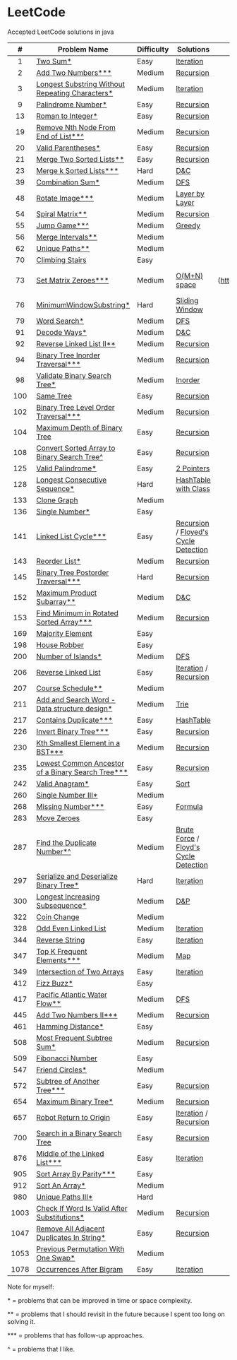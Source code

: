 # LeetCode

Accepted LeetCode solutions in java

| # | Problem Name | Difficulty | Solutions | Test Case | Last Solved |
| :---: | --- | --- | --- | :---: | :---: |
| 1 | [Two Sum*](https://leetcode.com/problems/two-sum/) | Easy | [Iteration](/src/array/TwoSum.java) | O | 08/13/2019 |
| 2 | [Add Two Numbers***](https://leetcode.com/problems/add-two-numbers/) | Medium | [Recursion](/src/linkedlist/AddTwoNumbers.java) | O | 08/18/2019 |
| 3 | [Longest Substring Without Repeating Characters*](https://leetcode.com/problems/longest-substring-without-repeating-characters/) | Medium | [Iteration](/src/string/LongestSubstringWithoutRepeatingCharacters.java) | O | 08/19/2019 |
| 9 | [Palindrome Number*](https://leetcode.com/problems/palindrome-number/) | Easy | [Recursion](/src/PalindromeNumber.java) | X | 08/18/2019 |
| 13 | [Roman to Integer*](https://leetcode.com/problems/roman-to-integer/) | Easy | [Recursion](/src/string/RomanToInteger.java) | O | 06/17/2019 |
| 19 | [Remove Nth Node From End of List**^](https://leetcode.com/problems/remove-nth-node-from-end-of-list/) | Medium | [Recursion](/src/linkedlist/RemoveNthNodeFromEndOfList.java) | O | 08/20/2019 |
| 20 | [Valid Parentheses*](https://leetcode.com/problems/valid-parentheses/) | Easy | [Recursion](/src/string/ValidParentheses.java) | O | 06/13/2019 |
| 21 | [Merge Two Sorted Lists**](https://leetcode.com/problems/merge-two-sorted-lists/) | Easy | [Recursion](/src/linkedlist/MergeTwoSortedLists.java) | O | 08/20/2019 |
| 23 | [Merge k Sorted Lists***](https://leetcode.com/problems/merge-k-sorted-lists/) | Hard| [D&C](/src/linkedlist/MergeKSortedLists.java) | O | 08/27/2019 |
| 39 | [Combination Sum*](https://leetcode.com/problems/combination-sum/) | Medium | [DFS](/src/array/CombinationSum.java) | O | 08/29/2019 |
| 48 | [Rotate Image***](https://leetcode.com/problems/rotate-image/) | Medium | [Layer by Layer](/src/matrix/RotateImage.java) | [O](https://github.com/ShogoAkiyama54/LeetCode/blob/75d67c8a23b01f70f1ab6f73bcd1c8197e8c1dc4/src/matrix/MatrixTest.java#L31-L44) | 09/29/2019 |
| 54 | [Spiral Matrix**](https://leetcode.com/problems/spiral-matrix/) | Medium | [Recursion](/src/matrix/SpiralMatrix.java) | [O](https://github.com/ShogoAkiyama54/LeetCode/blob/75d67c8a23b01f70f1ab6f73bcd1c8197e8c1dc4/src/matrix/MatrixTest.java#L46-L57) | 08/22/2019 |
| 55 | [Jump Game**^](https://leetcode.com/problems/jump-game/) | Medium | [Greedy](/src/array/JumpGame.java) | O | 08/23/2019 |
| 56 | [Merge Intervals**](/src/MergeIntervals.java) | Medium |  | X |
| 62 | [Unique Paths**](/src/UniquePaths.java) | Medium |  | X |
| 70 | [Climbing Stairs](/src/ClimbingStairs.java) | Easy |  | X |
| 73 | [Set Matrix Zeroes***](https://leetcode.com/problems/set-matrix-zeroes/) | Medium | [O(M+N) space](/src/matrix/SetMatrixZeroes.java) | [O] (https://github.com/ShogoAkiyama54/LeetCode/blob/75d67c8a23b01f70f1ab6f73bcd1c8197e8c1dc4/src/matrix/MatrixTest.java#L59-L72) | 08/13/2019 |
| 76 | [MinimumWindowSubstring*](https://leetcode.com/problems/minimum-window-substring/) | Hard | [Sliding Window](/src/string/MinimumWindowSubstring.java) | O | 09/24/2019 |
| 79 | [Word Search*](https://leetcode.com/problems/word-search/) | Medium | [DFS](/src/string/WordSearch.java) | X | 08/22/2019 |
| 91 | [Decode Ways*](https://leetcode.com/problems/decode-ways/) | Medium | [D&C](/src/string/DecodeWays.java) | O | 09/28/2019 |
| 92 | [Reverse Linked List II**](https://leetcode.com/problems/reverse-linked-list-ii/) | Medium | [Recursion](/src/linkedlist/ReverseLinkedListII.java) | O | 08/18/2019 |
| 94 | [Binary Tree Inorder Traversal***](https://leetcode.com/problems/binary-tree-inorder-traversal/) | Medium | [Recursion](/src/binarytree/BinaryTreeInorderTraversal.java) | O | 08/02/2019 |
| 98 | [Validate Binary Search Tree*](https://leetcode.com/problems/validate-binary-search-tree/) | Medium | [Inorder](/src/binarytree/ValidateBinarySearchTree.java) | O | 08/18/2019 |
| 100 | [Same Tree](https://leetcode.com/problems/same-tree/) | Easy | [Recursion](/src/binarytree/SameTree.java) | O | 08/13/2019 |
| 102 | [Binary Tree Level Order Traversal***](https://leetcode.com/problems/binary-tree-level-order-traversal/) | Medium | [Recursion](/src/binarytree/BinaryTreeLevelOrderTraversal.java) | O | 08/18/2019 |
| 104 | [Maximum Depth of Binary Tree](https://leetcode.com/problems/maximum-depth-of-binary-tree/) | Easy | [Recursion](/src/binarytree/MaximumDepthOfBinaryTree.java) | O | 06/19/2019 |
| 108 | [Convert Sorted Array to Binary Search Tree^](https://leetcode.com/problems/convert-sorted-array-to-binary-search-tree/) | Easy | [Recursion](/src/binarytree/ConvertSortedArrayToBinarySearchTree.java) | O | 06/17/2019 |
| 125 | [Valid Palindrome*](https://leetcode.com/problems/valid-palindrome/) | Easy | [2 Pointers](/src/string/ValidPalindrome.java) | O | 08/30/2019 |
| 128 | [Longest Consecutive Sequence*](https://leetcode.com/problems/longest-consecutive-sequence/) | Hard | [HashTable with Class](/src/array/LongestConsecutiveSequence.java) | O | 09/23/2019 |
| 133 | [Clone Graph](/src/CloneGraph.java) | Medium |  | X |
| 136 | [Single Number*](/src/SingleNumber.java) | Easy |  | X |
| 141 | [Linked List Cycle***](https://leetcode.com/problems/linked-list-cycle/) | Easy | [Recursion](/src/linkedlist/LinkedListCycle.java) / [Floyed's Cycle Detection](/src/linkedlist/LinkedListCycle2.java) | O | 08/16/2019 |
| 143 | [Reorder List*](https://leetcode.com/problems/reorder-list/) | Medium | [Recursion](/src/linkedlist/ReorderList.java) | O | 08/22/2019 |
| 145 | [Binary Tree Postorder Traversal***](https://leetcode.com/problems/binary-tree-postorder-traversal/) | Hard | [Recursion](/src/binarytree/BinaryTreePostorderTraversal.java) | O | 06/11/2019 |
| 152 | [Maximum Product Subarray**](https://leetcode.com/problems/maximum-product-subarray/) | Medium | [D&C](/src/array/MaximumProductSubarray.java) | O | 09/27/2019 |
| 153 | [Find Minimum in Rotated Sorted Array***](https://leetcode.com/problems/find-minimum-in-rotated-sorted-array/) | Medium | [Recursion](/src/array/FindMinimumInRotatedSortedArray.java) | O | 08/28/2019 |
| 169 | [Majority Element](/src/MajorityElement.java) | Easy |  | X |
| 198 | [House Robber](/src/HouseRobber.java) | Easy |  | X |
| 200 | [Number of Islands*](https://leetcode.com/problems/number-of-islands/) | Medium | [DFS](/src/matrix/NumberOfIslands.java) | [O](https://github.com/ShogoAkiyama54/LeetCode/blob/75d67c8a23b01f70f1ab6f73bcd1c8197e8c1dc4/src/matrix/MatrixTest.java#L74-L86) | 10/04/2019 |
| 206 | [Reverse Linked List](https://leetcode.com/problems/reverse-linked-list/) | Easy | [Iteration](/src/linkedlist/ReverseLinkedList.java) / [Recursion](/src/linkedlist/ReverseLinkedList2.java) | O | 08/17/2019 |
| 207 | [Course Schedule**](/src/CourseSchedule.java) | Medium |  | X |
| 211 | [Add and Search Word - Data structure design*](https://leetcode.com/problems/add-and-search-word-data-structure-design/) | Medium | [Trie](/src/string/AddAndSearchWordDataStructureDesign.java) | O | 10/03/2019 |
| 217 | [Contains Duplicate***](https://leetcode.com/problems/contains-duplicate/) | Easy | [HashTable](/src/array/ContainsDuplicate.java) | O | 08/27/2019 |
| 226 | [Invert Binary Tree***](https://leetcode.com/problems/convert-sorted-list-to-binary-search-tree/) | Easy | [Recursion](/src/binarytree/InvertBinaryTree.java) | O | 08/18/2019 |
| 230 | [Kth Smallest Element in a BST***](https://leetcode.com/problems/kth-smallest-element-in-a-bst/) | Medium | [Recursion](/src/binarytree/KthSmallestElementInABST.java) | O | 08/27/2019 |
| 235 | [Lowest Common Ancestor of a Binary Search Tree***](https://leetcode.com/problems/lowest-common-ancestor-of-a-binary-search-tree/) | Easy | [Recursion](/src/binarytree/LowestCommonAncestorOfABinarySearchTree.java) | O | 08/28/2019 |
| 242 | [Valid Anagram*](https://leetcode.com/problems/valid-anagram/) | Easy | [Sort](/src/string/ValidAnagram.java) | O | 08/02/2019 |
| 260 | [Single Number III*](/src/SingleNumberIII.java) | Medium |  | X |
| 268 | [Missing Number***](https://leetcode.com/problems/missing-number/) | Easy | [Formula](/src/array/MissingNumber.java) | O | 08/29/2019 |
| 283 | [Move Zeroes](/src/MoveZeroes.java) | Easy |  | X |
| 287 | [Find the Duplicate Number*^](https://leetcode.com/problems/find-the-duplicate-number/) | Medium | [Brute Force](/src/array/FindTheDuplicateNumber.java) / [Floyd's Cycle Detection](/src/array/FindTheDuplicateNumber2.java) | O | 10/01/2019 |
| 297 | [Serialize and Deserialize Binary Tree*](https://leetcode.com/problems/serialize-and-deserialize-binary-tree/) | Hard | [Iteration](/src/binarytree/SerializeAndDeserializeBinaryTree.java) | O | 09/27/2019 |
| 300 | [Longest Increasing Subsequence*](https://leetcode.com/problems/longest-increasing-subsequence/) | Medium | [D&P](/src/array/LongestIncreasingSubsequence.java) | O | 09/26/2019 |
| 322 | [Coin Change](/src/CoinChange.java) | Medium |  | X |
| 328 | [Odd Even Linked List](https://leetcode.com/problems/odd-even-linked-list/) | Medium | [Iteration](/src/linkedlist/OddEvenLinkedList.java) | O | 08/02/2019 |
| 344 | [Reverse String](https://leetcode.com/problems/reverse-string/) | Easy | [Iteration](/src/string/ReverseString.java) | O | 06/11/2018 |
| 347 | [Top K Frequent Elements***](https://leetcode.com/problems/top-k-frequent-elements/) | Medium | [Map](/src/array/TopKFrequentElements.java) | O | 08/27/2019 |
| 349 | [Intersection of Two Arrays](https://leetcode.com/problems/intersection-of-two-arrays/) | Easy | [Iteration](/src/array/IntersectionOfTwoArrays.java) | O | 08/19/2019 |
| 412 | [Fizz Buzz*](/src/FizzBuzz.java) | Easy |  | X |
| 417 | [Pacific Atlantic Water Flow**](https://leetcode.com/problems/pacific-atlantic-water-flow/) | Medium | [DFS](/src/matrix/PacificAtlanticWaterFlow.java) | [O](https://github.com/ShogoAkiyama54/LeetCode/blob/75d67c8a23b01f70f1ab6f73bcd1c8197e8c1dc4/src/matrix/MatrixTest.java#L88-L101) | 10/02/2019 |
| 445 | [Add Two Numbers II***](https://leetcode.com/problems/add-two-numbers-ii/) | Medium | [Recursion](/src/linkedlist/AddTwoNumbersII.java) | O | 06/14/2019 |
| 461 | [Hamming Distance*](/src/HammingDistance.java) | Easy |  | X |
| 508 | [Most Frequent Subtree Sum*](https://leetcode.com/problems/most-frequent-subtree-sum/) | Medium | [Recursion](src/BinaryTree/MostFrequentSubtreeSum.java) | O | 06/12/2019 |
| 509 | [Fibonacci Number](src/FibonacciNumber.java) | Easy |  | X |
| 547 | [Friend Circles*](/src/FriendCircles.java) | Medium |  | X |
| 572 | [Subtree of Another Tree***](https://leetcode.com/problems/subtree-of-another-tree/) | Easy | [Recursion](/src/binarytree/SubtreeOfAnotherTree.java) | O | 08/29/2019 |
| 654 | [Maximum Binary Tree*](https://leetcode.com/problems/maximum-binary-tree/) | Medium | [Recursion](/src/binarytree/MaximumBinaryTree.java) | O | 09/30/2019 |
| 657 | [Robot Return to Origin](https://leetcode.com/problems/robot-return-to-origin/) | Easy | [Iteration](/src/string/RobotReturnToOrigin.java) / [Recursion](/src/string/RobotReturnToOrigin2.java) | O | 08/18/2019 |
| 700 | [Search in a Binary Search Tree](https://leetcode.com/problems/search-in-a-binary-search-tree/) | Easy | [Recursion](/src/binarytree/SearchInABinarySearchTree.java) | O | 06/10/2019 |
| 876 | [Middle of the Linked List***](https://leetcode.com/problems/middle-of-the-linked-list/) | Easy | [Iteration](/src/linkedlist/MiddleOfTheLinkedList.java) | O | 04/14/2019 |
| 905 | [Sort Array By Parity***](/src/SortArrayByParity.java) | Easy |  | O |
| 912 | [Sort An Array*](/src/SortAnArray.java) | Medium |  | X |
| 980 | [Unique Paths III*](/src/UniquePathsIII.java) | Hard |  | X |
| 1003 | [Check If Word Is Valid After Substitutions*](https://leetcode.com/problems/check-if-word-is-valid-after-substitutions/) | Medium | [Recursion](/src/string/CheckIfWordIsValidAfterSubstitutions.java) | O | 06/13/2019 |
| 1047 | [Remove All Adjacent Duplicates In String*](https://leetcode.com/problems/remove-all-adjacent-duplicates-in-string/) | Easy | [Recursion](/src/string/RemoveAllAdjacentDuplicatesInString.java) | O | 06/12/2019 |
| 1053 | [Previous Permutation With One Swap*](/src/PreviousPermutationWithOneSwap.java) | Medium |  | X |
| 1078 | [Occurrences After Bigram](https://leetcode.com/problems/occurrences-after-bigram/) | Easy | [Iteration](/src/string/OccurrencesAfterBigram.java) | O | 06/15/2019 |

Note for myself:

\* = problems that can be improved in time or space complexity.

** = problems that I should revisit in the future because I spent too long on solving it. 

*** = problems that has follow-up approaches. 

^ = problems that I like.
